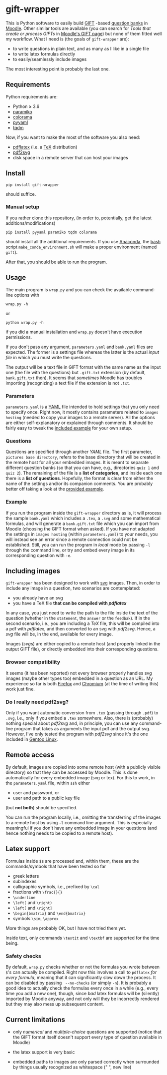 # gift-wrapper

This is Python software to easily build [GIFT](https://docs.moodle.org/38/en/GIFT_format) -based [question banks](https://docs.moodle.org/38/en/Question_bank) in [Moodle](https://moodle.org/). Other similar tools are available (you can search for *Tools that create or process GIFTs* in [Moodle's GIFT page](https://docs.moodle.org/38/en/GIFT_format)) but none of them fitted well my workflow. What I need is (the goals of `gift-wrapper` are):

* to write questions in plain text, and as many as I like in a single file
* to write latex formulas directly
* to easily/seamlessly include images

The most interesting point is probably the last one.

## Requirements

Python requirements are:

- Python &#8805; 3.6
- [paramiko](http://www.paramiko.org/)
- [colorama](https://pypi.org/project/colorama/)
- [pyyaml](https://pypi.org/project/PyYAML/)
- [tqdm](https://github.com/tqdm/tqdm)

Now, if you want to make the most of the software you also need:

* [pdflatex](https://en.wikipedia.org/wiki/PdfTeX) (i.e. a [TeX](https://en.wikipedia.org/wiki/TeX) distribution)
* [pdf2svg](https://github.com/dawbarton/pdf2svg/)
* disk space in a remote server that can host your images

## Install

```
pip install gift-wrapper
```

should suffice.

### Manual setup

If you rather clone this repository, (in order to, potentially, get the latest additions/modifications)  

```
pip install pyyaml paramiko tqdm colorama
```

should install all the additional requirements. If you use [Anaconda](https://anaconda.org/), the [bash](https://en.wikipedia.org/wiki/Bash_%28Unix_shell%29) script `make_conda_environment.sh` will make a proper environment (named `gift`).

After that, you should be able to run the program.

## Usage

The main program is `wrap.py` and you can check the available command-line options with
```
wrap.py -h
```
or
```
python wrap.py -h
```
if you did a manual installation and `wrap.py` doesn't have execution permissions. 

If you don't pass any argument, `parameters.yaml` and `bank.yaml` files are expected. The former is a settings file whereas the latter is the actual *input file* in which you must write the questions.

The output will be a text file in GIFT format with the same name as the input one (the file with the questions) but `.gift.txt` extension (by default, `bank.gift.txt` then). It seems that *sometimes* Moodle has troubles importing (recognizing) a text file if the extension is not `.txt`. 

### Parameters

`parameters.yaml` is a [YAML](https://en.wikipedia.org/wiki/YAML) file intended to hold settings that you only need to specify once. Right now, it mostly contains parameters related to `images hosting` (needed to copy your images to a remote server). All the options are either self-explanatory or explained through comments. It should be fairly easy to tweak the [included example](parameters.yaml) for your own setup.

### Questions

Questions are specified through another *YAML* file. The first parameter, `pictures base directory`, refers to the base directory that will be created in the remote host for all your embedded images. It is meant to separate different question banks (so that you can have, e.g., directories `quiz 1` and `quiz 2`). The remaining of the file is a **list of categories**, and inside each one there is a **list of questions**. Hopefully, the format is clear from either the name of the settings and/or its companion comments. You are probably better off taking a look at the [provided example](bank.yaml).

### Example

If you run the program inside the `gift-wrapper` directory as is, it will process the sample `bank.yaml` which includes a `.tex`, a `.svg` and some mathematical formulas, and will generate a `bank.gift.txt` file which you can import from Moodle (choosing the GIFT format when asked). If you have not adapted the settings in `images hosting`  (within `parameters.yaml`) to your needs, you will instead see an error since a remote connection could not be established. Still, you can run the program in *local* mode by passing `-l` through the command line, or try and embed every image in its corresponding question with `-e`.

## Including images

`gift-wrapper` has been designed to work with [svg](https://en.wikipedia.org/wiki/Scalable_Vector_Graphics) images. Then, in order to include any image in a question, two scenarios are contemplated:

* you already have an svg
* you have a TeX file **that can be compiled with *pdflatex***

In any case, you just need to write the path to the file inside the text of the question (whether in the `statement`, the `answer` or the `feedbak`). If in the second scenario, i.e., you are including a *TeX* file, this will be compiled into a pdf with *pdflatex*, and then converted to an svg with *pdf2svg*. Hence, a *svg* file will be, in the end, available for every image.

Images (*svg*s) are either copied to a remote host (and properly linked in the output GIFT file), or directly embedded into their corresponding questions.

### Browser compatibility

It seems (it has been reported) not every browser properly handles svg images (maybe other types too) embedded in a question as an URL. My experience so far is both [Firefox](https://www.mozilla.org/en-US/firefox) and [Chromium](https://www.chromium.org/Home) (at the time of writing this) work just fine. 

### Do I really need pdf2svg?

Only if you want automatic conversion from `.tex` (passing through `.pdf`) to `.svg`, i.e., only if you embed a `.tex` somewhere.
Also, there is (probably) nothing special about *pdf2svg* and, in principle, you can use any command-line program that takes as arguments the input pdf and the output svg. However, I've only tested the program with *pdf2svg* since it's the one included in [Gentoo Linux](https://www.gentoo.org/).

## Remote access

By default, images are copied into some remote host (with a publicly visible directory) so that they can be accessed by Moodle. This is done automatically for every embedded image (svg or tex). For this to work, in the `parameters.yaml` file, within `ssh` either

* user and password, or
* user and path to a public key file

(but **not both**) should be specified.

You can run the program locally, i.e., omitting the transferring of the images to a remote host by using `-l` command line argument. This is especially meaningful if you don't have any embedded image in your questions (and hence nothing needs to be copied to a remote host).

## Latex support

Formulas inside `$`s are processed and, within them, these are the commands/symbols that have been tested so far

- greek letters
- subindexes
- calligraphic symbols, i.e., prefixed by `\cal`
- fractions with `\frac{}{}`
- `\underline`
- `\left(` and `\right)`
- `\left[` and `\right]`
- `\begin{bmatrix}` and `\end{bmatrix}`
- symbols `\sim`, `\approx`

More things are probably OK, but I have not tried them yet.

Inside text, only commands `\textit` and `\textbf` are supported for the time being.

### Safety checks

By default, `wrap.py` checks whether or not the formulas you wrote between `$`'s can actually be compiled. Right now this involves a call to `pdflatex` *for every formula*, meaning that it can significantly slow down the process. It can be disabled by passing ` --no-checks` (or simply `-n`). It is probably a good idea to actually check the formulas every once in a while (e.g., every time you add a new one), though, since *bad* latex formulas will be (silently) imported by Moodle anyway, and not only will they be incorrectly rendered but they may also mess up subsequent content.  

## Current limitations

- only *numerical* and *multiple-choice* questions are supported (notice that the GIFT format itself doesn't support every type of question available in Moodle)

- the latex support is very basic

- embedded paths to images are only parsed correctly when surrounded by things usually recognized as whitespace (" ", new line)